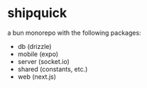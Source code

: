 # shipquick

a bun monorepo with the following packages:

- db (drizzle)
- mobile (expo)
- server (socket.io)
- shared (constants, etc.)
- web (next.js)
